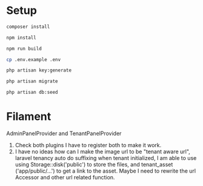 # Setup

```bash
composer install

npm install

npm run build

cp .env.example .env

php artisan key:generate

php artisan migrate

php artisan db:seed
```

# Filament

AdminPanelProvider and TenantPanelProvider
1. Check both plugins I have to register both to make it work.
2. I have no ideas how can I make the image url to be "tenant aware url", laravel tenancy auto do suffixing when 
   tenant initialized,  I am able to use using Storage::disk('public') to store the files, and tenant_asset
   ('app/public/...') to get a link to the asset. Maybe I need to rewrite the url Accessor and other url related 
   function.

